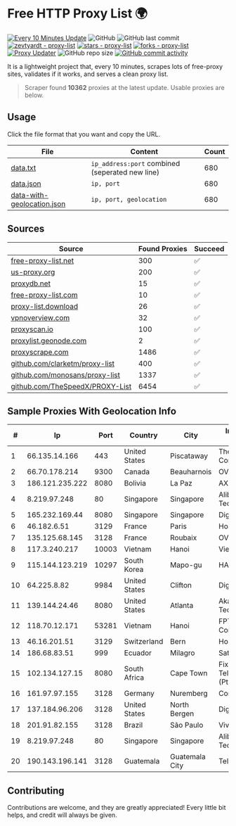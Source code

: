 
# Free HTTP Proxy List 🌍

[![Every 10 Minutes Update](https://github.com/mertguvencli/http-proxy-list/actions/workflows/main.yml/badge.svg?branch=main)](https://github.com/mertguvencli/http-proxy-list/actions/workflows/main.yml)
![GitHub](https://img.shields.io/github/license/mertguvencli/http-proxy-list)
![GitHub last commit](https://img.shields.io/github/last-commit/mertguvencli/http-proxy-list)
[![zevtyardt - proxy-list](https://img.shields.io/static/v1?label=zevtyardt&message=proxy-list&color=blue&logo=github)](https://github.com/zevtyardt/proxy-list "Go to GitHub repo")
[![stars - proxy-list](https://img.shields.io/github/stars/zevtyardt/proxy-list?style=social)](https://github.com/zevtyardt/proxy-list)
[![forks - proxy-list](https://img.shields.io/github/forks/zevtyardt/proxy-list?style=social)](https://github.com/zevtyardt/proxy-list)
[![Proxy Updater](https://github.com/zevtyardt/proxy-list/workflows/Proxy%20Updater/badge.svg)](https://github.com/zevtyardt/proxy-list/actions?query=workflow:"Proxy+Updater")
![GitHub repo size](https://img.shields.io/github/repo-size/zevtyardt/proxy-list)
[![GitHub commit activity](https://img.shields.io/github/commit-activity/m/zevtyardt/proxy-list?logo=commits)](https://github.com/zevtyardt/proxy-list/commits/main)

It is a lightweight project that, every 10 minutes, scrapes lots of free-proxy sites, validates if it works, and serves a clean proxy list.

> Scraper found **10362** proxies at the latest update. Usable proxies are below.

## Usage

Click the file format that you want and copy the URL.

|File|Content|Count|
|----|-------|-----|
|[data.txt](https://raw.githubusercontent.com/mertguvencli/http-proxy-list/main/proxy-list/data.txt)|`ip_address:port` combined (seperated new line)|680|
|[data.json](https://raw.githubusercontent.com/mertguvencli/http-proxy-list/main/proxy-list/data.json)|`ip, port`|680|
|[data-with-geolocation.json](https://raw.githubusercontent.com/mertguvencli/http-proxy-list/main/proxy-list/data-with-geolocation.json)|`ip, port, geolocation`|680|

## Sources

|Source|Found Proxies|Succeed|
|------|-------------|-------|
|[free-proxy-list.net](https://free-proxy-list.net)|300|✅|
|[us-proxy.org](https://www.us-proxy.org)|200|✅|
|[proxydb.net](http://proxydb.net)|15|✅|
|[free-proxy-list.com](https://free-proxy-list.com/?page=&port=&type%5B%5D=http&type%5B%5D=https&up_time=0&search=Search)|10|✅|
|[proxy-list.download](https://www.proxy-list.download/HTTP)|26|✅|
|[vpnoverview.com](https://vpnoverview.com/privacy/anonymous-browsing/free-proxy-servers)|32|✅|
|[proxyscan.io](https://www.proxyscan.io)|100|✅|
|[proxylist.geonode.com](https://proxylist.geonode.com/api/proxy-list?limit=300&page=1&sort_by=lastChecked&sort_type=desc&protocols=http,https)|2|✅|
|[proxyscrape.com](https://api.proxyscrape.com/v2/?request=displayproxies&protocol=http&timeout=10000&country=all&ssl=all&anonymity=all)|1486|✅|
|[github.com/clarketm/proxy-list](https://raw.githubusercontent.com/clarketm/proxy-list/master/proxy-list-raw.txt)|400|✅|
|[github.com/monosans/proxy-list](https://raw.githubusercontent.com/monosans/proxy-list/main/proxies/http.txt)|1337|✅|
|[github.com/TheSpeedX/PROXY-List](https://raw.githubusercontent.com/TheSpeedX/PROXY-List/master/http.txt)|6454|✅|


## Sample Proxies With Geolocation Info

|#|Ip|Port|Country|City|Internet Service Provider|
|-|--|----|-------|----|-------------------------|
|1|66.135.14.166|443|United States|Piscataway|The Constant Company, LLC|
|2|66.70.178.214|9300|Canada|Beauharnois|OVH SAS|
|3|186.121.235.222|8080|Bolivia|La Paz|AXS Bolivia S. A.|
|4|8.219.97.248|80|Singapore|Singapore|Alibaba (US) Technology Co., Ltd.|
|5|165.232.169.44|8080|Singapore|Singapore|DigitalOcean, LLC|
|6|46.182.6.51|3129|France|Paris|Hosteur SAS|
|7|135.125.68.145|3128|France|Roubaix|OVH SAS|
|8|117.3.240.217|10003|Vietnam|Hanoi|Viettel Corporation|
|9|115.144.123.219|10297|South Korea|Mapo-gu|HAIonNet|
|10|64.225.8.82|9984|United States|Clifton|DigitalOcean, LLC|
|11|139.144.24.46|8080|United States|Atlanta|Akamai Technologies, Inc.|
|12|118.70.12.171|53281|Vietnam|Hanoi|FPT Telecom Company|
|13|46.16.201.51|3129|Switzerland|Bern|Hosteur SA|
|14|186.68.83.51|999|Ecuador|Milagro|Satnet|
|15|102.134.127.15|8080|South Africa|Cape Town|Fixed Mobile Telecommunications (Pty) LTD|
|16|161.97.97.155|3128|Germany|Nuremberg|Contabo GmbH|
|17|137.184.96.206|3128|United States|North Bergen|DigitalOcean, LLC|
|18|201.91.82.155|3128|Brazil|São Paulo|Vivo|
|19|8.219.97.248|80|Singapore|Singapore|Alibaba (US) Technology Co., Ltd.|
|20|190.143.196.141|3128|Guatemala|Guatemala City|Telgua|



## Contributing

Contributions are welcome, and they are greatly appreciated! Every
little bit helps, and credit will always be given.

